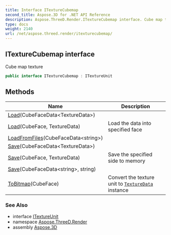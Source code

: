 ```yaml
---
title: Interface ITextureCubemap
second_title: Aspose.3D for .NET API Reference
description: Aspose.ThreeD.Render.ITextureCubemap interface. Cube map texture
type: docs
weight: 2140
url: /net/aspose.threed.render/itexturecubemap/
---
```

## ITextureCubemap interface

Cube map texture

```csharp
public interface ITextureCubemap : ITextureUnit
```

## Methods

| Name | Description |
| --- | --- |
| [Load](../../aspose.threed.render/itexturecubemap/load/#load_1)(CubeFaceData&lt;TextureData&gt;) |  |
| [Load](../../aspose.threed.render/itexturecubemap/load/#load)(CubeFace, TextureData) | Load the data into specified face |
| [LoadFromFiles](../../aspose.threed.render/itexturecubemap/loadfromfiles/)(CubeFaceData&lt;string&gt;) |  |
| [Save](../../aspose.threed.render/itexturecubemap/save/#save_1)(CubeFaceData&lt;TextureData&gt;) |  |
| [Save](../../aspose.threed.render/itexturecubemap/save/#save)(CubeFace, TextureData) | Save the specified side to memory |
| [Save](../../aspose.threed.render/itexturecubemap/save/#save_2)(CubeFaceData&lt;string&gt;, string) |  |
| [ToBitmap](../../aspose.threed.render/itexturecubemap/tobitmap/)(CubeFace) | Convert the texture unit to [`TextureData`](../texturedata/) instance |

### See Also

* interface [ITextureUnit](../itextureunit/)
* namespace [Aspose.ThreeD.Render](../../aspose.threed.render/)
* assembly [Aspose.3D](../../)


